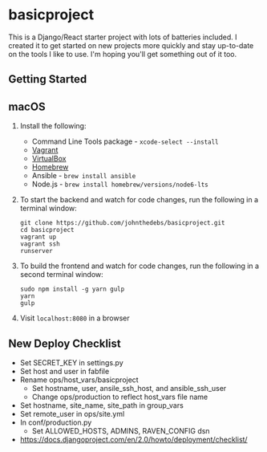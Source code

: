 basicproject
============

This is a Django/React starter project with lots of batteries included.
I created it to get started on new projects more quickly and stay
up-to-date on the tools I like to use. I'm hoping you'll get something
out of it too.

Getting Started
---------------

macOS
-----

1. Install the following:

    * Command Line Tools package - `xcode-select --install`
    * [Vagrant](https://www.vagrantup.com/downloads.html)
    * [VirtualBox](https://www.virtualbox.org/wiki/Downloads)
    * [Homebrew](http://brew.sh/)
    * Ansible - `brew install ansible`
    * Node.js - `brew install homebrew/versions/node6-lts`


2. To start the backend and watch for code changes, run the
   following in a terminal window:

    ```
    git clone https://github.com/johnthedebs/basicproject.git
    cd basicproject
    vagrant up
    vagrant ssh
    runserver
    ```


3. To build the frontend and watch for code changes, run the
   following in a second terminal window:

    ```
    sudo npm install -g yarn gulp
    yarn
    gulp
    ```


4. Visit `localhost:8080` in a browser


New Deploy Checklist
--------------------

* Set SECRET_KEY in settings.py
* Set host and user in fabfile
* Rename ops/host_vars/basicproject
    * Set hostname, user, ansile_ssh_host, and ansible_ssh_user
    * Change ops/production to reflect host_vars file name
* Set hostname, site_name, site_path in group_vars
* Set remote_user in ops/site.yml
* In conf/production.py
    * Set ALLOWED_HOSTS, ADMINS, RAVEN_CONFIG dsn
* https://docs.djangoproject.com/en/2.0/howto/deployment/checklist/

